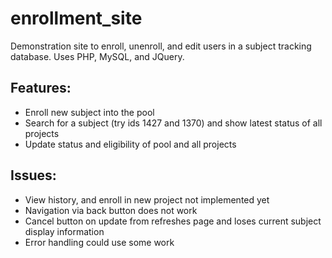# enrollment_site
Demonstration site to enroll, unenroll, and edit users in a subject tracking database. Uses PHP, MySQL, and JQuery.

## Features:
  - Enroll new subject into the pool
  - Search for a subject (try ids 1427 and 1370) and show latest status of all projects
  - Update status and eligibility of pool and all projects

## Issues:
  - View history, and enroll in new project not implemented yet
  - Navigation via back button does not work
  - Cancel button on update from refreshes page and loses current subject display information
  - Error handling could use some work 


